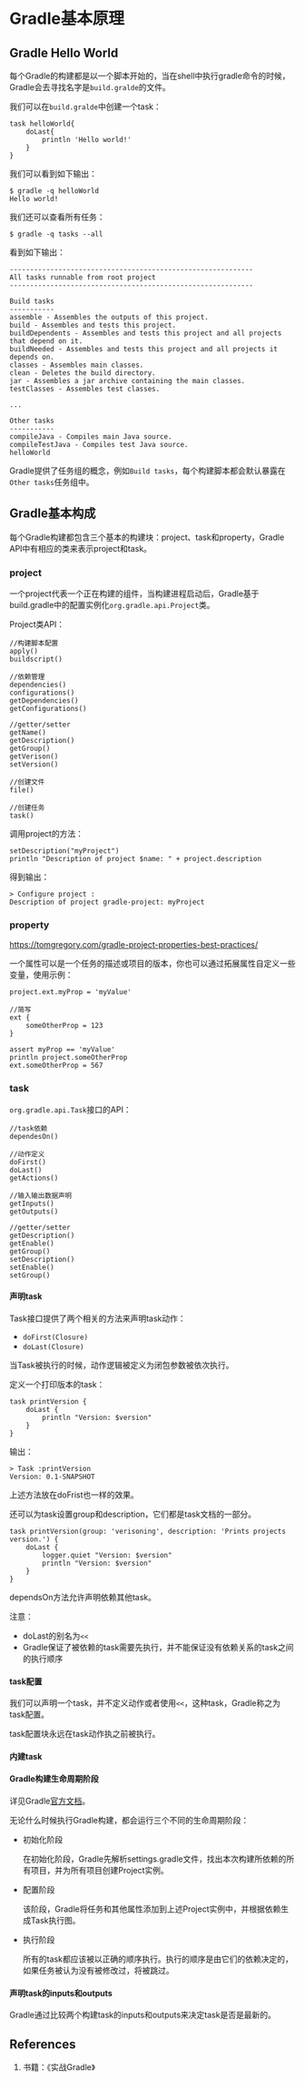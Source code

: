 # Gradle基本原理

## Gradle Hello World

每个Gradle的构建都是以一个脚本开始的，当在shell中执行gradle命令的时候，Gradle会去寻找名字是`build.gralde`的文件。

我们可以在`build.gralde`中创建一个task：

```
task helloWorld{
    doLast{
        println 'Hello world!'
    }
}
```

我们可以看到如下输出：

```
$ gradle -q helloWorld
Hello world!
```

我们还可以查看所有任务：

```
$ gradle -q tasks --all
```

看到如下输出：

```
------------------------------------------------------------
All tasks runnable from root project
------------------------------------------------------------

Build tasks
-----------
assemble - Assembles the outputs of this project.
build - Assembles and tests this project.
buildDependents - Assembles and tests this project and all projects that depend on it.
buildNeeded - Assembles and tests this project and all projects it depends on.
classes - Assembles main classes.
clean - Deletes the build directory.
jar - Assembles a jar archive containing the main classes.
testClasses - Assembles test classes.

...

Other tasks
-----------
compileJava - Compiles main Java source.
compileTestJava - Compiles test Java source.
helloWorld
```

Gradle提供了任务组的概念，例如`Build tasks`，每个构建脚本都会默认暴露在`Other tasks`任务组中。

## Gradle基本构成

每个Gradle构建都包含三个基本的构建块：project、task和property，Gradle API中有相应的类来表示project和task。

### project

一个project代表一个正在构建的组件，当构建进程启动后，Gradle基于build.gradle中的配置实例化`org.gradle.api.Project`类。

Project类API：

```
//构建脚本配置
apply()
buildscript()

//依赖管理
dependencies()
configurations()
getDependencies()
getConfigurations()

//getter/setter
getName()
getDescription()
getGroup()
getVerison()
setVersion()

//创建文件
file()

//创建任务
task()
```

调用project的方法：

```
setDescription("myProject")
println "Description of project $name: " + project.description
```

得到输出：

```
> Configure project :
Description of project gradle-project: myProject
```

### property

https://tomgregory.com/gradle-project-properties-best-practices/

一个属性可以是一个任务的描述或项目的版本，你也可以通过拓展属性自定义一些变量，使用示例：

```
project.ext.myProp = 'myValue'

//简写
ext {
    someOtherProp = 123
}

assert myProp == 'myValue'
println project.someOtherProp
ext.someOtherProp = 567
```

### task

`org.gradle.api.Task`接口的API：

```
//task依赖
dependesOn()

//动作定义
doFirst()
doLast()
getActions()

//输入输出数据声明
getInputs()
getOutputs()

//getter/setter
getDescription()
getEnable()
getGroup()
setDescription()
setEnable()
setGroup()
```

#### 声明task

Task接口提供了两个相关的方法来声明task动作：

- `doFirst(Closure)`
- `doLast(Closure)`

当Task被执行的时候，动作逻辑被定义为闭包参数被依次执行。

定义一个打印版本的task：

```
task printVersion {
    doLast {
        println "Version: $version"
    }
}
```

输出：

```
> Task :printVersion
Version: 0.1-SNAPSHOT
```

上述方法放在doFrist也一样的效果。

还可以为task设置group和description，它们都是task文档的一部分。

```
task printVersion(group: 'verisoning', description: 'Prints projects version.') {
    doLast {
        logger.quiet "Version: $version"
        println "Version: $version"
    }
}
```

dependsOn方法允许声明依赖其他task。

注意：

- doLast的别名为`<<`
- Gradle保证了被依赖的task需要先执行，并不能保证没有依赖关系的task之间的执行顺序

#### task配置

我们可以声明一个task，并不定义动作或者使用`<<`，这种task，Gradle称之为task配置。

task配置块永远在task动作执之前被执行。

#### 内建task



#### Gradle构建生命周期阶段

详见Gradle[官方文档](https://docs.gradle.org/current/userguide/build_lifecycle.html)。

无论什么时候执行Gradle构建，都会运行三个不同的生命周期阶段：

- 初始化阶段

  在初始化阶段，Gradle先解析settings.gradle文件，找出本次构建所依赖的所有项目，并为所有项目创建Project实例。

- 配置阶段

  该阶段，Gradle将任务和其他属性添加到上述Project实例中，并根据依赖生成Task执行图。

- 执行阶段

  所有的task都应该被以正确的顺序执行。执行的顺序是由它们的依赖决定的，如果任务被认为没有被修改过，将被跳过。

#### 声明task的inputs和outputs

Gradle通过比较两个构建task的inputs和outputs来决定task是否是最新的。

## References

1. 书籍：《实战Gradle》